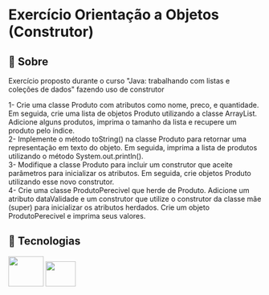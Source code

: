<h1>Exercício Orientação a Objetos (Construtor)</h1>

<h2>📃 Sobre</h2>
<p>Exercício proposto durante o curso "Java: trabalhando com listas e coleções de dados" fazendo uso de construtor</p>

  1- Crie uma classe Produto com atributos como nome, preco, e quantidade. Em seguida, crie uma lista de objetos Produto utilizando a classe ArrayList. Adicione alguns produtos, imprima o tamanho da lista e recupere um produto pelo índice.<br>
  2- Implemente o método toString() na classe Produto para retornar uma representação em texto do objeto. Em seguida, imprima a lista de produtos utilizando o método System.out.println().<br>
  3- Modifique a classe Produto para incluir um construtor que aceite parâmetros para inicializar os atributos. Em seguida, crie objetos Produto utilizando esse novo construtor.<br>
  4- Crie uma classe ProdutoPerecivel que herde de Produto. Adicione um atributo dataValidade e um construtor que utilize o construtor da classe mãe (super) para inicializar os atributos herdados. Crie um objeto ProdutoPerecivel e imprima seus valores.
  

## 🚀 Tecnologias

<div style="display: inline-block;">
  <img height="60" width="70" src="https://cdn.jsdelivr.net/gh/devicons/devicon/icons/java/java-original-wordmark.svg" />
  <img height="50" width="60" src="https://cdn.jsdelivr.net/gh/devicons/devicon/icons/intellij/intellij-original.svg" />
</div>
<br>
